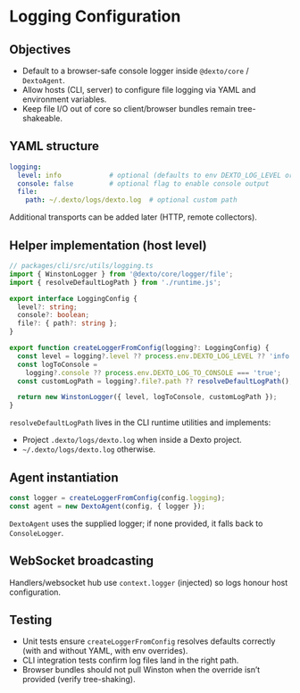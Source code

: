 # Logging Configuration

## Objectives
- Default to a browser-safe console logger inside `@dexto/core` / `DextoAgent`.
- Allow hosts (CLI, server) to configure file logging via YAML and environment variables.
- Keep file I/O out of core so client/browser bundles remain tree-shakeable.

## YAML structure
```yaml
logging:
  level: info            # optional (defaults to env DEXTO_LOG_LEVEL or 'info')
  console: false         # optional flag to enable console output
  file:
    path: ~/.dexto/logs/dexto.log  # optional custom path
```
Additional transports can be added later (HTTP, remote collectors).

## Helper implementation (host level)
```ts
// packages/cli/src/utils/logging.ts
import { WinstonLogger } from '@dexto/core/logger/file';
import { resolveDefaultLogPath } from './runtime.js';

export interface LoggingConfig {
  level?: string;
  console?: boolean;
  file?: { path?: string };
}

export function createLoggerFromConfig(logging?: LoggingConfig) {
  const level = logging?.level ?? process.env.DEXTO_LOG_LEVEL ?? 'info';
  const logToConsole =
    logging?.console ?? process.env.DEXTO_LOG_TO_CONSOLE === 'true';
  const customLogPath = logging?.file?.path ?? resolveDefaultLogPath();

  return new WinstonLogger({ level, logToConsole, customLogPath });
}
```
`resolveDefaultLogPath` lives in the CLI runtime utilities and implements:
- Project `.dexto/logs/dexto.log` when inside a Dexto project.
- `~/.dexto/logs/dexto.log` otherwise.

## Agent instantiation
```ts
const logger = createLoggerFromConfig(config.logging);
const agent = new DextoAgent(config, { logger });
```
`DextoAgent` uses the supplied logger; if none provided, it falls back to `ConsoleLogger`.

## WebSocket broadcasting
Handlers/websocket hub use `context.logger` (injected) so logs honour host configuration.

## Testing
- Unit tests ensure `createLoggerFromConfig` resolves defaults correctly (with and without YAML, with env overrides).
- CLI integration tests confirm log files land in the right path.
- Browser bundles should not pull Winston when the override isn’t provided (verify tree-shaking).
